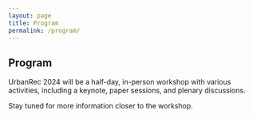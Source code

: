 ```yaml
---
layout: page
title: Program
permalink: /program/
---
```


## Program

UrbanRec 2024 will be a half-day, in-person workshop with various activities, including a keynote, paper sessions, and plenary discussions.

Stay tuned for more information closer to the workshop.